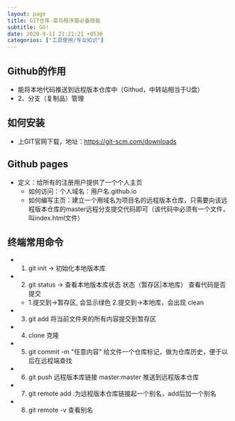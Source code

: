 ```yaml
---
layout: page
title: GIT仓库-菜鸟程序猿必备技能
subtitle: GO!
date: 2020-9-11 21:21:21 +0530
categorios: ["工具使用/专业知识"]
---
```


## Github的作用
   - 能将本地代码推送到远程版本仓库中（Githud，中转站相当于U盘）
   -  2、分支（复制品）管理

## 如何安装
- 上GIT官网下载，地址：https://git-scm.com/downloads

## Github pages
   - 定义：给所有的注册用户提供了一个个人主页
      - 如何访问：个人域名：用户名.github.io
      - 如何编写主页：建立一个用域名为项目名的远程版本仓库，只需要向该远程版本仓库的master远程分支提交代码即可（该代码中必须有一个文件，叫index.html文件）

## 终端常用命令

-  1. git init -> 初始化本地版本库
-  2. git status -> 查看本地版本库状态  状态（暂存区|本地库） 查看代码是否提交  
   -  1.提交到->暂存区, 会显示绿色  2.提交到->本地库，会出现 clean
-  3. git add 将当前文件夹的所有内容提交到暂存区
-  4. clone 克隆
-  5. git commit -m "任意内容" 给文件一个仓库标记，做为仓库历史，便于以后在远程端查找
-  6. git push 远程版本库链接 master:master  推送到远程版本仓库
-  7. git remote   add :为远程版本仓库链接起一个别名，add后加一个别名
-  8. git remote -v 查看别名
